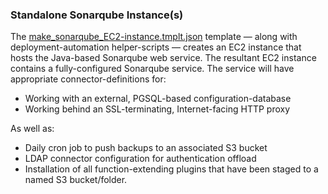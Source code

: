 ### Standalone Sonarqube Instance(s)

The [make_sonarqube_EC2-instance.tmplt.json](/Templates/make_sonarqube_EC2-instance.tmplt.json) template &mdash; along with deployment-automation helper-scripts &mdash; creates an EC2 instance that hosts the Java-based Sonarqube web service. The resultant EC2 instance contains a fully-configured Sonarqube service. The service will have appropriate connector-definitions for:

* Working with an external, PGSQL-based configuration-database
* Working behind an SSL-terminating, Internet-facing HTTP proxy

As well as:

* Daily cron job to push backups to an associated S3 bucket
* LDAP connector configuration for authentication offload
* Installation of all function-extending plugins that have been staged to a named S3 bucket/folder.
